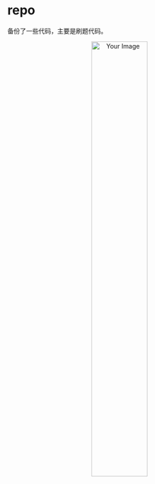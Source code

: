 # repo
备份了一些代码，主要是刷题代码。


<div style="text-align:center">
  <img src="https://web-oss-store.oss-cn-hangzhou.aliyuncs.com/d6ed7d96-ba23-4b2d-be82-d2d36021bd1e.jpg" alt="Your Image" style="width:50%;">
</div>
